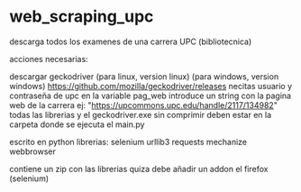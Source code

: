 # web_scraping_upc
descarga todos los examenes de una carrera UPC (bibliotecnica)
 
acciones necesarias:

descargar geckodriver (para linux, version linux) (para windows, version windows)
https://github.com/mozilla/geckodriver/releases
necitas usuario y contraseña de upc
en la variable pag_web introduce un string con la pagina web de la carrera
ej:  "https://upcommons.upc.edu/handle/2117/134982"
todas las librerias y el geckodriver.exe sin comprimir deben estar en la carpeta donde se ejecuta el main.py

escrito en python
librerias:
  selenium
  urllib3
  requests
  mechanize
  webbrowser
  
contiene un zip con las librerias
quiza debe añadir un addon el firefox (selenium)
